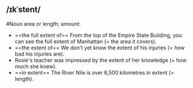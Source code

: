 ## /ɪkˈstent/  
#Noun
area or length; amount: 

- ==the full extent of== From the top of the Empire State Building, you can see the full extent of Manhattan (= the area it covers).
- ==the extent of== We don't yet know the extent of his injuries (= how bad his injuries are).
- Rosie's teacher was impressed by the extent of her knowledge (= how much she knew).
- ==in extent== The River Nile is over 6,500 kilometres in extent (= length).